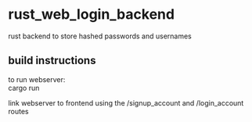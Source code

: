# rust_web_login_backend  
rust backend to store hashed passwords and usernames  

## build instructions  
to run webserver:  
cargo run  

link webserver to frontend using the /signup_account and /login_account routes  
